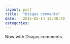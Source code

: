 ```yaml
---
layout: post
title:  "Disqus comments"
date:   2015-05-14 12:40:40
categories: 
---
```


Now with Disqus comments.